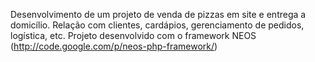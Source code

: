 Desenvolvimento de um projeto de venda de pizzas em site e entrega a domicílio. Relação com clientes, cardápios, gerenciamento de pedidos, logística, etc.
Projeto desenvolvido com o framework NEOS (http://code.google.com/p/neos-php-framework/)